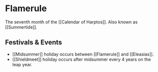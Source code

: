 # Flamerule
The seventh month of the [[Calendar of Harptos]]. Also known as [[Summertide]].

## Festivals & Events
- [[Midsummer]] holiday occurs between [[Flamerule]] and [[Eleasias]].
- [[Shieldmeet]] holiday occurs after midsummer every 4 years on the leap year.
